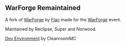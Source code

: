 ## WarForge Remaintained
A fork of [WarForge](https://github.com/FlansMods/WarForge) by [Flan](https://github.com/jamioflan) made for the [WarForge](https://discord.gg/VqVYYWEGrE) event.

Maintained by Reclipse, Super and Norwood.

[Dev Environment](https://github.com/CleanroomMC/TemplateDevEnv) by CleanroomMC
